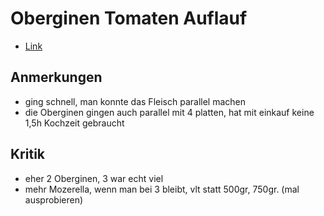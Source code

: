 # Oberginen Tomaten Auflauf

- [Link](https://kitchenstories.io/recipe/parmigiana-di-melanzane)

## Anmerkungen

- ging schnell, man konnte das Fleisch parallel machen
- die Oberginen gingen auch parallel mit 4 platten, hat mit einkauf keine 1,5h Kochzeit gebraucht

## Kritik

- eher 2 Oberginen, 3 war echt viel
- mehr Mozerella, wenn man bei 3 bleibt, vlt statt 500gr, 750gr. (mal ausprobieren)
